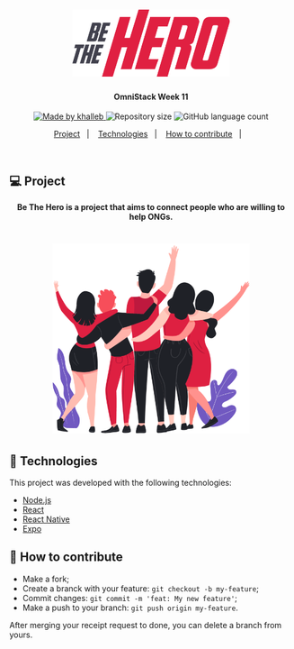 <h1 align="center">
    <img alt="BeTheHero" title="#Be The Hero" src=".github/logo.svg" width="280px" />
</h1>

<h4 align="center"> 
	OmniStack Week 11
</h4>
<p align="center">
  <a target="_blank" href="https://www.linkedin.com/in/khalleb/">
    <img alt="Made by khalleb" src="https://img.shields.io/badge/made%20by-Khalleb-%2304D361">
  </a>

  <img alt="Repository size" src="https://img.shields.io/github/repo-size/khalleb/be-the-hero">

  <img alt="GitHub language count" src="https://img.shields.io/github/languages/count/khalleb/be-the-hero?color=%2304D361">

</p>

<p align="center">
  <a href="#-project">Project</a>&nbsp;&nbsp;&nbsp;|&nbsp;&nbsp;&nbsp;
  <a href="#rocket-Technologies">Technologies</a>&nbsp;&nbsp;&nbsp;|&nbsp;&nbsp;&nbsp;
  <a href="#-how-to-contribute">How to contribute</a>&nbsp;&nbsp;&nbsp;|&nbsp;&nbsp;&nbsp;
</p>

<br>

## 💻 Project
<p align="center">
  <strong>Be The Hero is a project that aims to connect people who are willing to help ONGs.</strong>
</p>

<h1 align="center">
    <img alt="Login-Page" title="Login-Page" src=".github/heroes.png" width="350px" />
</h1>

## :rocket: Technologies

This project was developed with the following technologies:

- [Node.js](https://nodejs.org/en/) 
- [React](https://reactjs.org)
- [React Native](https://facebook.github.io/react-native/)
- [Expo](https://expo.io/)

## 🤔 How to contribute

- Make a fork;
- Create a branck with your feature: `git checkout -b my-feature`;
- Commit changes: `git commit -m 'feat: My new feature'`;
- Make a push to your branch: `git push origin my-feature`.

After merging your receipt request to done, you can delete a branch from yours.
